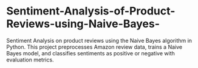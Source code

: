# Sentiment-Analysis-of-Product-Reviews-using-Naive-Bayes-
Sentiment Analysis on product reviews using the Naive Bayes algorithm in Python. This project preprocesses Amazon review data, trains a Naive Bayes model, and classifies sentiments as positive or negative with evaluation metrics.
